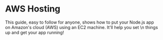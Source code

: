<h1>AWS Hosting</h1>

<p>This guide, easy to follow for anyone, shows how to put your Node.js app on Amazon's cloud (AWS) using an EC2 machine. It'll help you set \n things up and get your app running!</p>


